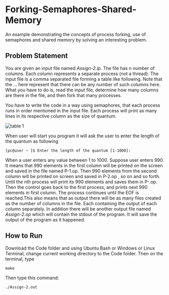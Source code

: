 # Forking-Semaphores-Shared-Memory
An example demonstrating the concepts of process forking, use of semaphores and shared memory by solving an interesting problem.

## Problem Statement

You are given an input file named *Assign-2.ip*. The file has n number of columns. Each column represents a separate process (not a thread). The input file is a comma separated file forming a table like following. Note that the ... here represent that there can be any number of such columns here. What you have to do is, read the input file, determine how many columns are there in the file, and then fork that many processes. 

You have to write the code in a way using semaphores, that each process runs in order mentioned in the input file.  Each process will print as many lines in its respective column as the size of quantum.

![table 1](../master/images/i.png)

When user will start you program it will ask the user to enter the length of the quantum as following

```[pc@user ~ ]$ Enter the length of the quantum [1-1000]:```

When a user enters any value between 1 to 1000. Suppose user enters 990. It means that 990 elements in the first column will be printed on the screen and saved in the file named P-1.op. Then 990 elements from the second column will be printed on screen and saved in P-2.op
, so on and so forth. Until the nth process will print its 990 elements and saves them in P-<n>.op. Then the control goes back to the first process, and prints next 990 elements in first column. The process continues until the EOF is reached.This also means that as output there will be as many files created as the number of columns in the file. Each containing the output of each column separately. In addition
there will be another output file named *Assign-2.op* which will contain the stdout of the program. It will save the output of the program as it happened.
  
## How to Run

Download the Code folder and using Ubuntu Bash or Windows or Linux Terminal, change current working directory to the Code folder.
Then on the terminal, type

```
make
```

Then type this command:

```
./Assign-2.out
```
